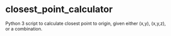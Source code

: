 # closest_point_calculator
Python 3 script to calculate closest point to origin, given either (x,y), (x,y,z), or a combination.
